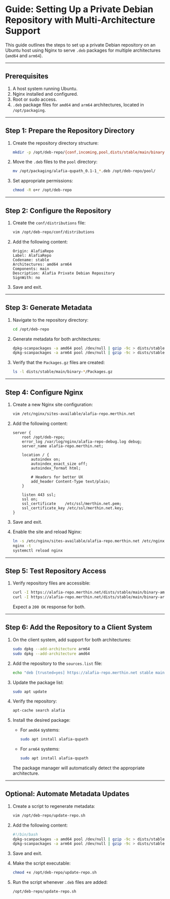 # Guide: Setting Up a Private Debian Repository with Multi-Architecture Support

This guide outlines the steps to set up a private Debian repository on an Ubuntu host using Nginx to serve `.deb` packages for multiple architectures (`amd64` and `arm64`).

---

## **Prerequisites**
1. A host system running Ubuntu.
2. Nginx installed and configured.
3. Root or sudo access.
4. `.deb` package files for `amd64` and `arm64` architectures, located in `/opt/packaging`.

---

## **Step 1: Prepare the Repository Directory**

1. Create the repository directory structure:
   ```bash
   mkdir -p /opt/deb-repo/{conf,incoming,pool,dists/stable/main/binary-amd64,dists/stable/main/binary-arm64}
   ```

2. Move the `.deb` files to the `pool` directory:
   ```bash
   mv /opt/packaging/alafia-qupath_0.1-1_*.deb /opt/deb-repo/pool/
   ```

3. Set appropriate permissions:
   ```bash
   chmod -R o+r /opt/deb-repo
   ```

---

## **Step 2: Configure the Repository**

1. Create the `conf/distributions` file:
   ```bash
   vim /opt/deb-repo/conf/distributions
   ```

2. Add the following content:
   ```plaintext
   Origin: AlafiaRepo
   Label: AlafiaRepo
   Codename: stable
   Architectures: amd64 arm64
   Components: main
   Description: Alafia Private Debian Repository
   SignWith: no
   ```

3. Save and exit.

---

## **Step 3: Generate Metadata**

1. Navigate to the repository directory:
   ```bash
   cd /opt/deb-repo
   ```

2. Generate metadata for both architectures:
   ```bash
   dpkg-scanpackages -a amd64 pool /dev/null | gzip -9c > dists/stable/main/binary-amd64/Packages.gz
   dpkg-scanpackages -a arm64 pool /dev/null | gzip -9c > dists/stable/main/binary-arm64/Packages.gz
   ```

3. Verify that the `Packages.gz` files are created:
   ```bash
   ls -l dists/stable/main/binary-*/Packages.gz
   ```

---

## **Step 4: Configure Nginx**

1. Create a new Nginx site configuration:
   ```bash
   vim /etc/nginx/sites-available/alafia-repo.merthin.net
   ```

2. Add the following content:
   ```nginx
   server {
       root /opt/deb-repo;
       error_log /var/log/nginx/alafia-repo-debug.log debug;
       server_name alafia-repo.merthin.net;

       location / {
           autoindex on;
           autoindex_exact_size off;
           autoindex_format html;

           # Headers for better UX
           add_header Content-Type text/plain;
       }

       listen 443 ssl;
       ssl on;
       ssl_certificate    /etc/ssl/merthin.net.pem;
       ssl_certificate_key /etc/ssl/merthin.net.key;
   }
   ```

3. Save and exit.

4. Enable the site and reload Nginx:
   ```bash
   ln -s /etc/nginx/sites-available/alafia-repo.merthin.net /etc/nginx/sites-enabled/
   nginx -t
   systemctl reload nginx
   ```

---

## **Step 5: Test Repository Access**

1. Verify repository files are accessible:
   ```bash
   curl -I https://alafia-repo.merthin.net/dists/stable/main/binary-amd64/Packages.gz
   curl -I https://alafia-repo.merthin.net/dists/stable/main/binary-arm64/Packages.gz
   ```

   Expect a `200 OK` response for both.

---

## **Step 6: Add the Repository to a Client System**

1. On the client system, add support for both architectures:
   ```bash
   sudo dpkg --add-architecture arm64
   sudo dpkg --add-architecture amd64
   ```

2. Add the repository to the `sources.list` file:
   ```bash
   echo "deb [trusted=yes] https://alafia-repo.merthin.net stable main" | sudo tee /etc/apt/sources.list.d/alafia-repo.list
   ```

3. Update the package list:
   ```bash
   sudo apt update
   ```

4. Verify the repository:
   ```bash
   apt-cache search alafia
   ```

5. Install the desired package:
   - For `amd64` systems:
     ```bash
     sudo apt install alafia-qupath
     ```
   - For `arm64` systems:
     ```bash
     sudo apt install alafia-qupath
     ```

   The package manager will automatically detect the appropriate architecture.

---

## **Optional: Automate Metadata Updates**

1. Create a script to regenerate metadata:
   ```bash
   vim /opt/deb-repo/update-repo.sh
   ```

2. Add the following content:
   ```bash
   #!/bin/bash
   dpkg-scanpackages -a amd64 pool /dev/null | gzip -9c > dists/stable/main/binary-amd64/Packages.gz
   dpkg-scanpackages -a arm64 pool /dev/null | gzip -9c > dists/stable/main/binary-arm64/Packages.gz
   ```

3. Save and exit.

4. Make the script executable:
   ```bash
   chmod +x /opt/deb-repo/update-repo.sh
   ```

5. Run the script whenever `.deb` files are added:
   ```bash
   /opt/deb-repo/update-repo.sh
   ```


